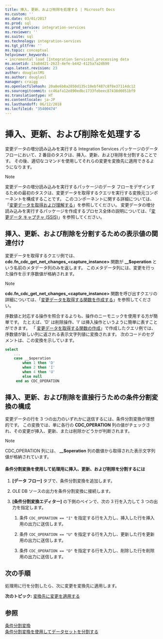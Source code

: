 ```yaml
---
title: 挿入、更新、および削除を処理する | Microsoft Docs
ms.custom: ''
ms.date: 03/01/2017
ms.prod: sql
ms.prod_service: integration-services
ms.reviewer: ''
ms.suite: sql
ms.technology: integration-services
ms.tgt_pltfrm: ''
ms.topic: conceptual
helpviewer_keywords:
- incremental load [Integration Services],processing data
ms.assetid: 13a84d21-2623-4efe-b442-4125a7a2d690
caps.latest.revision: 23
author: douglaslMS
ms.author: douglasl
manager: craigg
ms.openlocfilehash: 20a8e6b8a2850d135c10ebf487c8f8e37114dc12
ms.sourcegitcommit: cc46afa12e890edbc1733febeec87438d6051bf9
ms.translationtype: HT
ms.contentlocale: ja-JP
ms.lasthandoff: 06/12/2018
ms.locfileid: "35400474"
---
```

# <a name="process-inserts-updates-and-deletes"></a>挿入、更新、および削除を処理する
  変更データの増分読み込みを実行する Integration Services パッケージのデータ フローにおいて、2 番目のタスクは、挿入、更新、および削除を分割することです。 その後、適切なコマンドを使用してそれらの変更を変換先に適用できるようになります。  
  
> [!NOTE]  
>  変更データの増分読み込みを実行するパッケージのデータ フローをデザインするための最初のタスクは、変更データを取得するクエリを実行する変換元コンポーネントを構成することです。 このコンポーネントに関する詳細については、「[変更データを取得および理解する](../../integration-services/change-data-capture/retrieve-and-understand-the-change-data.md)」を参照してください。 変更データの増分読み込みを実行するパッケージを作成するプロセス全体の説明については、「[変更データ キャプチャ &#40;SSIS&#41;](../../integration-services/change-data-capture/change-data-capture-ssis.md)」を参照してください。  
  
## <a name="associating-friendly-values-to-separate-inserts-updates-and-deletes"></a>挿入、更新、および削除を分割するための表示値の関連付け  
 変更データを取得するクエリ例では、**cdc.fn_cdc_get_net_changes_<capture_instance>** 関数が **__$operation** という名前のメタデータ列のみを返します。 このメタデータ列には、変更を行った操作を示す序数値が格納されます。  
  
> [!NOTE]  
>  **cdc.fn_cdc_get_net_changes_<capture_instance>** 関数を呼び出すクエリの詳細については、「[変更データを取得する関数を作成する](../../integration-services/change-data-capture/create-the-function-to-retrieve-the-change-data.md)」を参照してください。  
  
 序数値と対応する操作を照合するよりも、操作のニーモニックを使用する方が簡単です。 たとえば、'D' は削除操作、'I' は挿入操作というように簡単に表すことができます。 「 [変更データを取得する関数の作成](../../integration-services/change-data-capture/create-the-function-to-retrieve-the-change-data.md)」で作成したクエリ例では、序数値が新しい列に返される表示文字列値に変換されます。 次のコードのセグメントは、この変換を示しています。  
  
```sql
select   
    ...  
    case __$operation  
        when 1 then 'D'  
        when 2 then 'I'  
        when 4 then 'U'  
        else null  
     end as CDC_OPERATION  
```  
  
## <a name="configuring-a-conditional-split-transformation-to-direct-inserts-updates-and-deletes"></a>挿入、更新、および削除を直接行うための条件分割変換の構成  
 変更データの行を 3 つの出力のいずれかに送信するには、条件分割変換が理想的です。 この変換では、単に各行の **CDC_OPERATION** 列の値がチェックされ、その変更が挿入、更新、または削除かどうかが判断されます。  
  
> [!NOTE]  
>  CDC_OPERATION 列には、 **__$operation** 列の数値から取得された表示文字列値が格納されています。  
  
#### <a name="to-split-inserts-updates-and-deletes-for-processing-by-using-a-conditional-split-transformation"></a>条件分割変換を使用して処理用に挿入、更新、および削除を分割するには  
  
1.  **[データ フロー]** タブで、条件分割変換を追加します。  
  
2.  OLE DB ソースの出力を条件分割変換に接続します。  
  
3.  **[条件分割変換エディター]** の下側のペインで、次の 3 行を入力して 3 つの出力を指定します。  
  
    1.  条件 `CDC_OPERATION == "I"` を指定する行を入力し、挿入した行を挿入用の出力に送信します。  
  
    2.  条件 `CDC_OPERATION == "U"` を指定する行を入力し、更新した行を更新用の出力に送信します。  
  
    3.  条件 `CDC_OPERATION == "D"` を指定する行を入力し、削除した行を削除用の出力に送信します。  
  
## <a name="next-step"></a>次の手順  
 処理用に行を分割したら、次に変更を変換先に適用します。  
  
 **次のトピック:** [変換先に変更を適用する](../../integration-services/change-data-capture/apply-the-changes-to-the-destination.md)  
  
## <a name="see-also"></a>参照  
 [条件分割変換](../../integration-services/data-flow/transformations/conditional-split-transformation.md)   
 [条件分割変換を使用してデータセットを分割する](../../integration-services/data-flow/transformations/split-a-dataset-by-using-the-conditional-split-transformation.md)  
  
  
